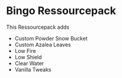 # Bingo Ressourcepack

This Ressourcepack adds
- Custom Powder Snow Bucket
- Custom Azalea Leaves
- Low Fire
- Low Shield
- Clear Water
- Vanilla Tweaks